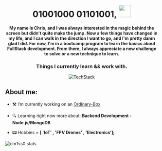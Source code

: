 <img src='https://user-images.githubusercontent.com/74038190/225813708-98b745f2-7d22-48cf-9150-083f1b00d6c9.gif' alt=""></img>
<h1 align="center">01001000 01101001, <img width="40px" src="https://user-images.githubusercontent.com/74038190/214644152-52f47eb3-5e31-4f47-8758-05c9468d5596.gif" alt=""></h1>
<h4 align="center" >My name is Chris, and I was always interested in the magic behind the screen but didn't quite make the jump. Now a few things have changed in my life, and I can walk in the direction I want to go, and I'm pretty damn glad I did. For now, I'm in a bootcamp program to learn the basics about FullStack development. From there, I always appreciate a new challenge to solve or a new technique to learn.</h4>

<h3 align="center">Things I currently learn && work with.</h4>

<div align="center" >
  <a href="https://skillicons.dev">
    <img src="https://skillicons.dev/icons?i=ts,js,html,css,sass,tailwind,react,vite,nodejs,express,mongo,docker,git,raspberrypi,figma&theme=light"  alt="TechStack"/>
  </a>
</div>

## About me:

- 🛠️ I’m currently working on an [Ordinary-Box](https://github.com/Chr1ss0/ordinary_backend)

- 🔍 Learning right now more about: **Backend Development - Node.js/MongoDB**

- 📟 Hobbies = **[ 'IoT' , 'FPV Drones' , 'Electronics'];**

<img src="https://github-readme-stats.vercel.app/api/top-langs/?username=chr1ss0&theme=dracula&layout=donut-vertical" alt="chr1ss0 stats" />
